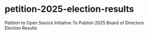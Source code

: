 # petition-2025-election-results

Petition to Open Source Initiative To Publish 2025 Board of Directors Election Results